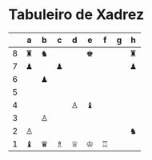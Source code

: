 # Tabuleiro de Xadrez

|   | a | b | c | d | e | f | g | h |
|---|---|---|---|---|---|---|---|---|
| 8 | ♜ | ♞ |   |   | ♚ |   |   | ♜ |
| 7 | ♟ |   | ♟ |   |   |   |   | ♟ |
| 6 |   | ♟ |   |   |   |   |   |   |
| 5 |   |   |   |   |   |   |   |   |
| 4 |   |   |   | ♙ | ♝ |   |   |   |
| 3 |   | ♙ |   |   |   |   |   |   |
| 2 | ♙ |   |   |   |   |   |   | ♞ |
| 1 | ♝ | ♛ | ♗ | ♕ | ♔ | ♖ |   |   |
